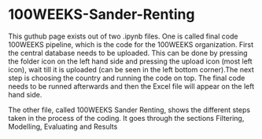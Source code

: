 # 100WEEKS-Sander-Renting
This guthub page exists out of two .ipynb files. One is called final code 100WEEKS pipeline, which is the code for the 100WEEKS organization. First the central database needs to be uploaded. This can be done by pressing the folder icon on the left hand side and pressing the upload icon (most left icon), wait till it is uploaded (can be seen in the left bottom corner).The next step is choosing the country and running the code on top. The final code needs to be runned afterwards and then the Excel file will appear on the left hand side.

The other file, called 100WEEKS Sander Renting, shows the different steps taken in the process of the coding. It goes through the sections Filtering, Modelling, Evaluating and Results
